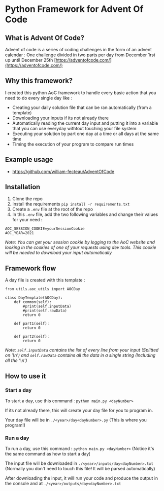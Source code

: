 # Python Framework for Advent Of Code 

## What is Advent Of Code?
Advent of code is a series of coding challenges in the form of an advent calendar : One challenge divided in two parts per day from December 1rst up until December 25th [https://adventofcode.com/](https://adventofcode.com/)

## Why this framework?
I created this python AoC framework to handle every basic action that you need to do every single day like : 

- Creating your daily solution file that can be ran automatically (from a template)
- Downloading your inputs if its not already there
- Automatically reading the current day input and putting it into a variable that you can use everyday withtout touching your file system
- Executing your solution by part one day at a time or all days at the same time
- Timing the execution of your program to compare run times

## Example usage
- https://github.com/william-fecteau/AdventOfCode

## Installation
1. Clone the repo
2. Install the requirements ```pip install -r requirements.txt```
3. Create a ```.env``` file at the root of the repo
4. In this ```.env``` file, add the two following variables and change their values for your need :
```
AOC_SESSION_COOKIE=yourSessionCookie
AOC_YEAR=2021
```
*Note: You can get your session cookie by logging to the AoC website and looking in the cookies of one of your requests using dev tools. This cookie will be needed to download your input automatically*

## Framework flow
A day file is created with this template :
```
from utils.aoc_utils import AOCDay

class DayTemplate(AOCDay):
    def common(self):
        #print(self.inputData)
        #print(self.rawData)
        return 0

    def part1(self):
        return 0
    
    def part2(self):
        return 0
```
*Note: ```self.inputData``` contains the list of every line from your input (Splitted on '\n') and ```self.rawData``` contains all the data in a single string (Including all the '\n')*


## How to use it
### Start a day
To start a day, use this command : ```python main.py <dayNumber>```


If its not already there, this will create your day file for you to program in.


Your day file will be in ```./<year>/day<dayNumber>.py``` (This is where you program!)

### Run a day
To run a day, use this command : ```python main.py <dayNumber>``` (Notice it's the same command as how to start a day)


The input file will be downloaded in ```./<year>/inputs/day<dayNumber>.txt``` (Normally you don't need to touch this file! It will be parsed automatically)


After downloading the input, it will run your code and produce the output in the console and at ```./<year>/outputs/day<dayNumber>.txt```
